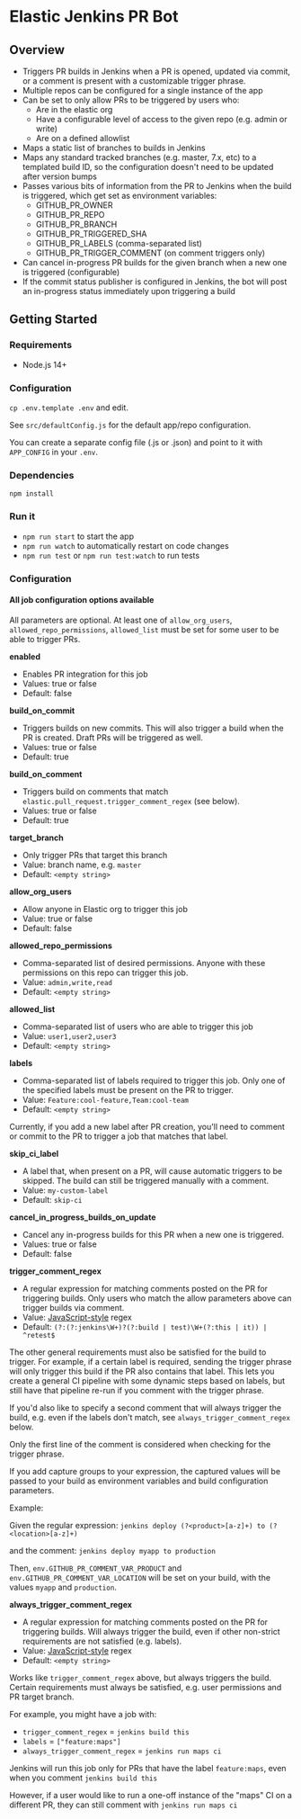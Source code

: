 # Elastic Jenkins PR Bot

## Overview

- Triggers PR builds in Jenkins when a PR is opened, updated via commit, or a comment is present with a customizable trigger phrase.
- Multiple repos can be configured for a single instance of the app
- Can be set to only allow PRs to be triggered by users who:
  - Are in the elastic org
  - Have a configurable level of access to the given repo (e.g. admin or write)
  - Are on a defined allowlist
- Maps a static list of branches to builds in Jenkins
- Maps any standard tracked branches (e.g. master, 7.x, etc) to a templated build ID, so the configuration doesn't need to be updated after version bumps
- Passes various bits of information from the PR to Jenkins when the build is triggered, which get set as environment variables:
  - GITHUB_PR_OWNER
  - GITHUB_PR_REPO
  - GITHUB_PR_BRANCH
  - GITHUB_PR_TRIGGERED_SHA
  - GITHUB_PR_LABELS (comma-separated list)
  - GITHUB_PR_TRIGGER_COMMENT (on comment triggers only)
- Can cancel in-progress PR builds for the given branch when a new one is triggered (configurable)
- If the commit status publisher is configured in Jenkins, the bot will post an in-progress status immediately upon triggering a build

## Getting Started

### Requirements

- Node.js 14+

### Configuration

`cp .env.template .env` and edit.

See `src/defaultConfig.js` for the default app/repo configuration.

You can create a separate config file (.js or .json) and point to it with `APP_CONFIG` in your `.env`.

### Dependencies

`npm install`

### Run it

- `npm run start` to start the app
- `npm run watch` to automatically restart on code changes
- `npm run test` or `npm run test:watch` to run tests

### Configuration

#### All job configuration options available

All parameters are optional. At least one of `allow_org_users`,
`allowed_repo_permissions`, `allowed_list` must be set for some user to be able
to trigger PRs.

**enabled**

- Enables PR integration for this job
- Values: true or false
- Default: false

**build_on_commit**

- Triggers builds on new commits. This will also trigger a build when the PR is
  created. Draft PRs will be triggered as well.
- Values: true or false
- Default: true

**build_on_comment**

- Triggers build on comments that match
  `elastic.pull_request.trigger_comment_regex` (see below).
- Values: true or false
- Default: true

**target_branch**

- Only trigger PRs that target this branch
- Value: branch name, e.g. `master`
- Default: `<empty string>`

**allow_org_users**

- Allow anyone in Elastic org to trigger this job
- Value: true or false
- Default: false

**allowed_repo_permissions**

- Comma-separated list of desired permissions. Anyone with these permissions on
  this repo can trigger this job.
- Value: `admin,write,read`
- Default: `<empty string>`

**allowed_list**

- Comma-separated list of users who are able to trigger this job
- Value: `user1,user2,user3`
- Default: `<empty string>`

**labels**

- Comma-separated list of labels required to trigger this job. Only one of the
  specified labels must be present on the PR to trigger.
- Value: `Feature:cool-feature,Team:cool-team`
- Default: `<empty string>`

Currently, if you add a new label after PR creation, you'll need to comment or
commit to the PR to trigger a job that matches that label.

**skip_ci_label**

- A label that, when present on a PR, will cause automatic triggers to be
  skipped. The build can still be triggered manually with a comment.
- Value: `my-custom-label`
- Default: `skip-ci`

**cancel_in_progress_builds_on_update**

- Cancel any in-progress builds for this PR when a new one is triggered.
- Values: true or false
- Default: false

**trigger_comment_regex**

- A regular expression for matching comments posted on the PR for triggering
  builds. Only users who match the allow parameters above can trigger builds via
  comment.
- Value:
  [JavaScript-style](https://developer.mozilla.org/en-US/docs/Web/JavaScript/Guide/Regular_Expressions)
  regex
- Default: `(?:(?:jenkins\W+)?(?:build | test)\W+(?:this | it)) | ^retest$`

The other general requirements must also be satisfied for the build to trigger.
For example, if a certain label is required, sending the trigger phrase will
only trigger this build if the PR also contains that label. This lets you create
a general CI pipeline with some dynamic steps based on labels, but still have
that pipeline re-run if you comment with the trigger phrase.

If you'd also like to specify a second comment that will always trigger the
build, e.g. even if the labels don't match, see
`always_trigger_comment_regex` below.

Only the first line of the comment is considered when checking for the trigger
phrase.

If you add capture groups to your expression, the captured values will be passed
to your build as environment variables and build configuration parameters.

Example:

Given the regular expression:
`jenkins deploy (?<product>[a-z]+) to (?<location>[a-z]+)`

and the comment: `jenkins deploy myapp to production`

Then, `env.GITHUB_PR_COMMENT_VAR_PRODUCT` and
`env.GITHUB_PR_COMMENT_VAR_LOCATION` will be set on your build, with the values
`myapp` and `production`.

**always_trigger_comment_regex**

- A regular expression for matching comments posted on the PR for triggering
  builds. Will always trigger the build, even if other non-strict requirements
  are not satisfied (e.g. labels).
- Value:
  [JavaScript-style](https://developer.mozilla.org/en-US/docs/Web/JavaScript/Guide/Regular_Expressions)
  regex
- Default: `<empty string>`

Works like `trigger_comment_regex` above, but always
triggers the build. Certain requirements must always be satisfied, e.g. user
permissions and PR target branch.

For example, you might have a job with:

- `trigger_comment_regex` = `jenkins build this`
- `labels` = `["feature:maps"]`
- `always_trigger_comment_regex` = `jenkins run maps ci`

Jenkins will run this job only for PRs that have the label `feature:maps`, even
when you comment `jenkins build this`

However, if a user would like to run a one-off instance of the "maps" CI on a
different PR, they can still comment with `jenkins run maps ci`
